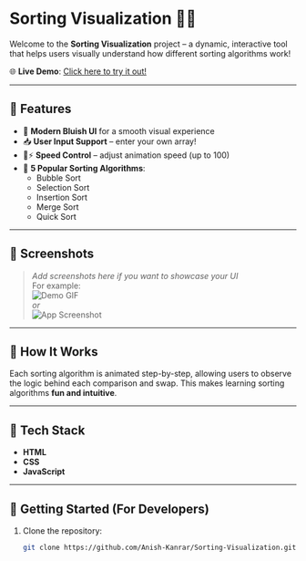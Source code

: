 # Sorting Visualization 🔢✨

Welcome to the **Sorting Visualization** project – a dynamic, interactive tool that helps users visually understand how different sorting algorithms work!

🌐 **Live Demo**: [Click here to try it out!](https://anish-kanrar.github.io/Sorting-Visualization/)

---

## 🔧 Features

- 🎨 **Modern Bluish UI** for a smooth visual experience
- 📥 **User Input Support** – enter your own array!
- 🐢⚡ **Speed Control** – adjust animation speed (up to 100)
- 🔄 **5 Popular Sorting Algorithms**:
  - Bubble Sort
  - Selection Sort
  - Insertion Sort
  - Merge Sort
  - Quick Sort

---

## 📸 Screenshots

> _Add screenshots here if you want to showcase your UI_  
> For example:  
> ![Demo GIF](demo.gif)  
> _or_  
> ![App Screenshot](screenshot.png)

---

## 🧠 How It Works

Each sorting algorithm is animated step-by-step, allowing users to observe the logic behind each comparison and swap. This makes learning sorting algorithms **fun and intuitive**.

---

## 📁 Tech Stack

- **HTML**
- **CSS**
- **JavaScript**

---

## 🚀 Getting Started (For Developers)

1. Clone the repository:
   ```bash
   git clone https://github.com/Anish-Kanrar/Sorting-Visualization.git
